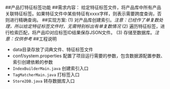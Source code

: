 ##产品打特征标签功能
##需求内容：
给定特征标签文件，将产品库中所有产品关联特征标签。如果特征文件中某些特征有xxxx字样，则表示需要跨度查询，否则进行精确查询。
##实现方案:
(1) 对产品库创建索引。*注意：已经作了单复数处理，所以给定特征标签文件时，无需特别标出有单复数情况*
(2) 遍历特征标签，进行检索匹配，将产品ID对应标签ID结果保存JSON文件。
(3) 存储至数据库。*注意：仅供参考*
##工程说明
- data目录存放了词典文件、特征标签文件
- conf/system.properties 配置了项目运行需要的参数，包含数据源配置参数、索引创建依赖的参数
- `IndexBuilderMain.java` 创建索引入口
- `TagMatcherMain.java` 打标签入口
- `Store2DB.java` 转存数据库入口